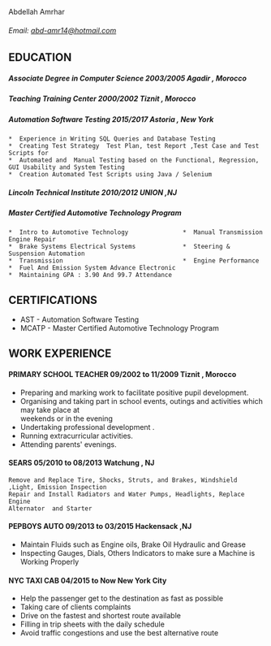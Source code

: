  Abdellah Amrhar
 ###### Email: abd-amr14@hotmail.com
 
## EDUCATION 

  ##### Associate Degree  in Computer Science                        2003/2005                       Agadir , Morocco
  ##### Teaching Training Center                                     2000/2002                       Tiznit , Morocco
  ##### Automation Software Testing                                  2015/2017                        Astoria , New York
    *  Experience in Writing SQL Queries and Database Testing
    *  Creating Test Strategy  Test Plan, test Report ,Test Case and Test Scripts for 
    *  Automated and  Manual Testing based on the Functional, Regression, GUI Usability and System Testing           
    *  Creation Automated Test Scripts using Java / Selenium
##### Lincoln Technical Institute        2010/2012        UNION ,NJ 
##### Master Certified Automotive Technology Program 
    *  Intro to Automotive Technology               *  Manual Transmission Engine Repair                                       
    *  Brake Systems Electrical Systems             *  Steering & Suspension Automation 
    *  Transmission                                 *  Engine Performance 
    *  Fuel And Emission System Advance Electronic 
    *  Maintaining GPA : 3.90 And 99.7 Attendance
## CERTIFICATIONS
 *  AST - Automation Software Testing 
 *  MCATP - Master Certified Automotive Technology Program
## WORK EXPERIENCE
#### PRIMARY SCHOOL TEACHER                09/2002 to 11/2009                     Tiznit , Morocco 
   *  Preparing and marking work to facilitate positive pupil development. 
   *  Organising and taking part in school events, outings and activities which may take place at                
      weekends or in the evening
   *  Undertaking professional development . 
   *  Running extracurricular activities.
   *  Attending parents' evenings.
#### SEARS                                  05/2010 to  08/2013                       Watchung , NJ
    Remove and Replace Tire, Shocks, Struts, and Brakes, Windshield ,Light, Emission Inspection
    Repair and Install Radiators and Water Pumps, Headlights, Replace Engine   
    Alternator  and Starter 
#### PEPBOYS AUTO                           09/2013  to 03/2015                           Hackensack ,NJ
 *  Maintain Fluids such as Engine oils, Brake Oil Hydraulic and Grease
 *  Inspecting Gauges, Dials, Others Indicators to make sure a Machine is 
    Working Properly
#### NYC TAXI CAB              04/2015  to  Now                         New York City
*  Help the passenger get to the destination as fast as possible
*  Taking care of clients complaints
*  Drive on the fastest and shortest route available
*  Filling in trip sheets with the daily schedule
*  Avoid traffic congestions and use the best alternative route
